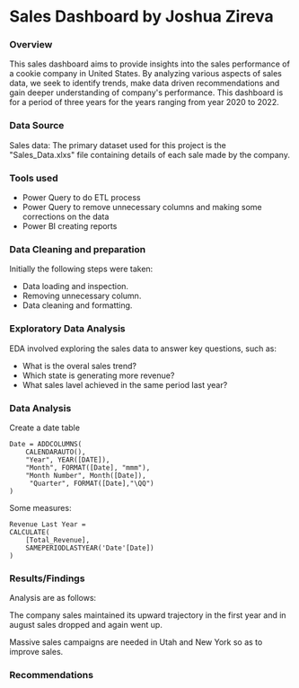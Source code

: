 
# Sales Dashboard by Joshua Zireva



### Overview 
This sales dashboard aims to provide insights into the sales performance of a cookie company in United States. By analyzing various aspects of sales data, we seek to identify trends, make data driven recommendations and gain deeper understanding of company's performance. This dashboard is for a period of three years for the years ranging from year 2020 to 2022.



### Data Source
Sales data: The primary dataset used for this project is the "Sales_Data.xlxs" file containing details of each sale made by the company.



### Tools used
- Power Query to do ETL process
- Power Query to remove unnecessary columns and making some corrections on the data
- Power BI creating reports


### Data Cleaning and preparation 
Initially the following steps were taken:
- Data loading and inspection.
- Removing unnecessary column.
- Data cleaning and formatting.

  
### Exploratory Data Analysis

EDA involved exploring the sales data to answer key questions, such as:

- What is the overal sales trend?
- Which state is generating more revenue?
- What sales lavel achieved in the same period last year?


### Data Analysis 


Create a date table
```DAX
Date = ADDCOLUMNS(
    CALENDARAUTO(),
    "Year", YEAR([DATE]),
    "Month", FORMAT([Date], "mmm"),
    "Month Number", Month([Date]),
     "Quarter", FORMAT([Date],"\QQ")
)
```
Some measures:
``` DAX
Revenue Last Year = 
CALCULATE(
    [Total_Revenue],
    SAMEPERIODLASTYEAR('Date'[Date])
)
```


### Results/Findings
Analysis are as follows:

The company sales maintained its upward trajectory in the first year and in august sales dropped and again went up.

Massive sales campaigns are needed in Utah and New York so as to improve sales.



### Recommendations

